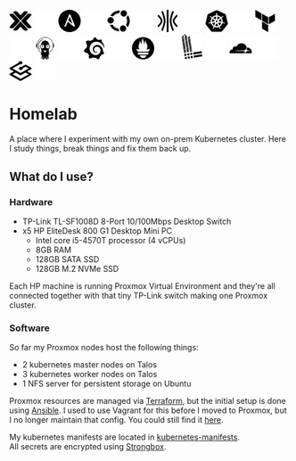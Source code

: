 <p align="left">
  <img width="40" src="docs/images/proxmox_dark.svg#gh-light-mode-only" title="Proxmox"/>
  <img width="40" src="docs/images/proxmox_light.svg#gh-dark-mode-only" title="Proxmox"/>
  <img width="40" src="docs/images/ansible_dark.svg#gh-light-mode-only" title="Ansible"/>
  <img width="40" src="docs/images/ansible_light.svg#gh-dark-mode-only" title="Ansible"/>
  <img width="40" src="docs/images/ubuntu_dark.svg#gh-light-mode-only" title="Ubuntu"/>
  <img width="40" src="docs/images/ubuntu_light.svg#gh-dark-mode-only" title="Ubuntu"/>
  <img width="40" src="docs/images/talos_dark.svg#gh-light-mode-only" title="Talos"/>
  <img width="40" src="docs/images/talos_light.svg#gh-dark-mode-only" title="Talos"/>
  <img width="40" src="docs/images/kubernetes_dark.svg#gh-light-mode-only" title="Kubernetes"/>
  <img width="40" src="docs/images/kubernetes_light.svg#gh-dark-mode-only" title="Kubernetes"/>
  <img width="40" src="docs/images/terraform_dark.svg#gh-light-mode-only" title="Terraform"/>
  <img width="40" src="docs/images/terraform_light.svg#gh-dark-mode-only" title="Terraform"/>
  <img width="40" src="docs/images/argo_dark.svg#gh-light-mode-only" title="ArgoCD"/>
  <img width="40" src="docs/images/argo_light.svg#gh-dark-mode-only" title="ArgoCD"/>
  <img width="40" src="docs/images/grafana_dark.svg#gh-light-mode-only" title="Grafana"/>
  <img width="40" src="docs/images/grafana_light.svg#gh-dark-mode-only" title="Grafana"/>
  <img width="40" src="docs/images/prometheus_dark.svg#gh-light-mode-only" title="Prometheus"/>
  <img width="40" src="docs/images/prometheus_light.svg#gh-dark-mode-only" title="Prometheus"/>
  <img width="40" src="docs/images/loki_dark.svg#gh-light-mode-only" title="Loki"/>
  <img width="40" src="docs/images/loki_light.svg#gh-dark-mode-only" title="Loki"/>
  <img width="40" src="docs/images/cloudflare_dark.svg#gh-light-mode-only" title="Cloudflare"/>
  <img width="40" src="docs/images/cloudflare_light.svg#gh-dark-mode-only" title="Cloudflare"/>
  <img width="40" src="docs/images/traefik_dark.svg#gh-light-mode-only" title="Traefik"/>
  <img width="40" src="docs/images/traefik_light.svg#gh-dark-mode-only" title="Traefik"/>
</p>

# Homelab

A place where I experiment with my own on-prem Kubernetes cluster. Here I study
things, break things and fix them back up.

## What do I use?
### Hardware
- TP-Link TL-SF1008D 8-Port 10/100Mbps Desktop Switch
- x5 HP EliteDesk 800 G1 Desktop Mini PC
  - Intel core i5-4570T processor (4 vCPUs)
  - 8GB RAM
  - 128GB SATA SSD
  - 128GB M.2 NVMe SSD

Each HP machine is running Proxmox Virtual Environment and they're all connected
together with that tiny TP-Link switch making one Proxmox cluster.

### Software
So far my Proxmox nodes host the following things:
- 2 kubernetes master nodes on Talos
- 3 kubernetes worker nodes on Talos
- 1 NFS server for persistent storage on Ubuntu

Proxmox resources are managed via [Terraform](https://github.com/DTLP/homelab/tree/main/terraform),
but the initial setup is done using [Ansible](https://github.com/DTLP/homelab/tree/main/ansible). I used to use Vagrant for this before I moved to Proxmox, but I no
longer maintain that config. You could still find it [here](https://github.com/DTLP/homelab/tree/main/archive/vagrant).

My kubernetes manifests are located in [kubernetes-manifests](https://github.com/DTLP/homelab/tree/main/kubernetes-manifests).  
All secrets are encrypted using [Strongbox](https://github.com/uw-labs/strongbox).

